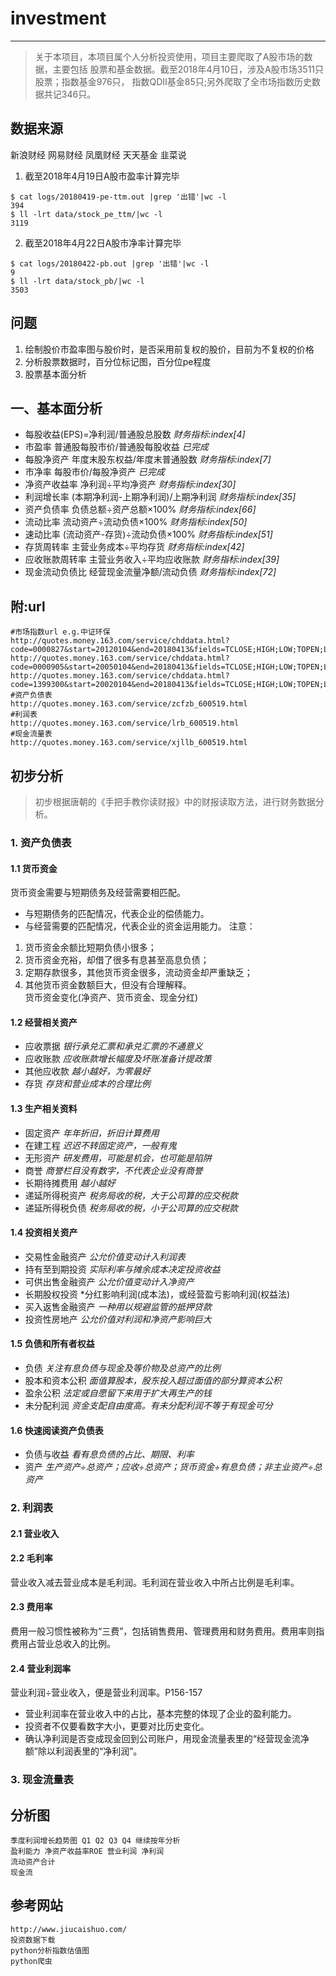 # investment
---
>关于本项目，本项目属个人分析投资使用，项目主要爬取了A股市场的数据，主要包括
股票和基金数据。截至2018年4月10日，涉及A股市场3511只股票；指数基金976只，
指数QDII基金85只;另外爬取了全市场指数历史数据共记346只。

## 数据来源
新浪财经
网易财经
凤凰财经
天天基金
韭菜说

1. 截至2018年4月19日A股市盈率计算完毕
```
$ cat logs/20180419-pe-ttm.out |grep '出错'|wc -l
394
$ ll -lrt data/stock_pe_ttm/|wc -l
3119
```
2. 截至2018年4月22日A股市净率计算完毕
```
$ cat logs/20180422-pb.out |grep '出错'|wc -l
9
$ ll -lrt data/stock_pb/|wc -l
3503

```

## 问题
1. 绘制股价市盈率图与股价时，是否采用前复权的股价，目前为不复权的价格
2. 分析股票数据时，百分位标记图，百分位pe程度
3. 股票基本面分析

## 一、基本面分析
+ 每股收益(EPS)=净利润/普通股总股数 *财务指标:index\[4\]*
+ 市盈率 普通股每股市价/普通股每股收益 *已完成*
+ 每股净资产 年度末股东权益/年度末普通股数 *财务指标:index\[7\]*
+ 市净率 每股市价/每股净资产 *已完成*
+ 净资产收益率 净利润÷平均净资产 *财务指标:index\[30\]*
+ 利润增长率 (本期净利润-上期净利润)/上期净利润 *财务指标:index\[35\]*
+ 资产负债率 负债总额÷资产总额×100% *财务指标:index\[66\]*
+ 流动比率 流动资产÷流动负债×100% *财务指标:index\[50\]*
+ 速动比率 (流动资产-存货)÷流动负债×100% *财务指标:index\[51\]*
+ 存货周转率 主营业务成本÷平均存货 *财务指标:index\[42\]*
+ 应收账款周转率 主营业务收入÷平均应收账款 *财务指标:index\[39\]*
+ 现金流动负债比 经营现金流量净额/流动负债 *财务指标:index\[72\]*

## 附:url
```
#市场指数url e.g.中证环保
http://quotes.money.163.com/service/chddata.html?code=0000827&start=20120104&end=20180413&fields=TCLOSE;HIGH;LOW;TOPEN;LCLOSE;CHG;PCHG;VOTURNOVER;VATURNOVER 
http://quotes.money.163.com/service/chddata.html?code=0000905&start=20050104&end=20180413&fields=TCLOSE;HIGH;LOW;TOPEN;LCLOSE;CHG;PCHG;VOTURNOVER;VATURNOVER 
http://quotes.money.163.com/service/chddata.html?code=1399300&start=20020104&end=20180413&fields=TCLOSE;HIGH;LOW;TOPEN;LCLOSE;CHG;PCHG;VOTURNOVER;VATURNOVER 
#资产负债表
http://quotes.money.163.com/service/zcfzb_600519.html
#利润表
http://quotes.money.163.com/service/lrb_600519.html
#现金流量表
http://quotes.money.163.com/service/xjllb_600519.html
```

## 初步分析
>初步根据唐朝的《手把手教你读财报》中的财报读取方法，进行财务数据分析。
### 1. 资产负债表
#### 1.1 货币资金
货币资金需要与短期债务及经营需要相匹配。
* 与短期债务的匹配情况，代表企业的偿债能力。
* 与经营需要的匹配情况，代表企业的资金运用能力。
注意：
1. 货币资金余额比短期负债小很多；
2. 货币资金充裕，却借了很多有息甚至高息负债；
3. 定期存款很多，其他货币资金很多，流动资金却严重缺乏；
4. 其他货币资金数额巨大，但没有合理解释。      
货币资金变化(净资产、货币资金、现金分红)
#### 1.2 经营相关资产
* 应收票据 *银行承兑汇票和承兑汇票的不通意义*
* 应收账款 *应收账款增长幅度及坏账准备计提政策*
* 其他应收款 *越小越好，为零最好*
* 存货 *存货和营业成本的合理比例*
#### 1.3 生产相关资料
* 固定资产 *年年折旧，折旧计算费用*
* 在建工程 *迟迟不转固定资产，一般有鬼*
* 无形资产 *研发费用，可能是机会，也可能是陷阱*
* 商誉 *商誉栏目没有数字，不代表企业没有商誉*
* 长期待摊费用 *越小越好*
* 递延所得税资产 *税务局收的税，大于公司算的应交税款*
* 递延所得税负债 *税务局收的税，小于公司算的应交税款*
#### 1.4 投资相关资产
* 交易性金融资产 *公允价值变动计入利润表*
* 持有至到期投资 *实际利率与摊余成本决定投资收益*
* 可供出售金融资产 *公允价值变动计入净资产*
* 长期股权投资 *分红影响利润(成本法)，或经营盈亏影响利润(权益法)
* 买入返售金融资产 *一种用以规避监管的抵押贷款*
* 投资性房地产 *公允价值对利润和净资产影响巨大*
#### 1.5 负债和所有者权益
* 负债 *关注有息负债与现金及等价物及总资产的比例*
* 股本和资本公积 *面值算股本，股东投入超过面值的部分算资本公积*
* 盈余公积 *法定或自愿留下来用于扩大再生产的钱*
* 未分配利润 *资金支配自由度高。有未分配利润不等于有现金可分*
#### 1.6 快速阅读资产负债表
* 负债与收益 *看有息负债的占比、期限、利率*
* 资产 *生产资产÷总资产；应收÷总资产；货币资金÷有息负债；非主业资产÷总资产*

### 2. 利润表
#### 2.1 营业收入
#### 2.2 毛利率
营业收入减去营业成本是毛利润。毛利润在营业收入中所占比例是毛利率。
#### 2.3 费用率
费用一般习惯性被称为“三费”，包括销售费用、管理费用和财务费用。费用率则指费用占营业总收入的比例。
#### 2.4 营业利润率
营业利润÷营业收入，便是营业利润率。P156-157
* 营业利润率在营业收入中的占比，基本完整的体现了企业的盈利能力。
* 投资者不仅要看数字大小，更要对比历史变化。
* 确认净利润是否变成现金回到公司账户，用现金流量表里的“经营现金流净额”除以利润表里的“净利润”。
### 3. 现金流量表
## 分析图
```
季度利润增长趋势图 Q1 Q2 Q3 Q4 继续按年分析
盈利能力 净资产收益率ROE 营业利润 净利润
流动资产合计
现金流
```
## 参考网站
```angular2html
http://www.jiucaishuo.com/
投资数据下载
python分析指数估值图
python爬虫
```